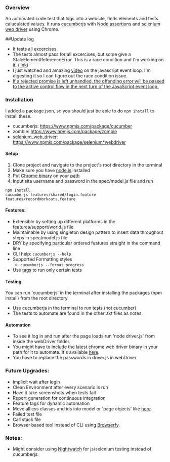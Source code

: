 ### Overview
An automated code test that logs into a website, finds elements and tests caluculated values. It runs [cucumberjs](https://github.com/cucumber/cucumber-js) with [Node assertions](https://nodejs.org/api/assert.html) and [selenium web driver](http://appfigures.github.io/webdriver-js-api-reference/symbols/webdriver.WebDriver.html) using Chrome. 

##Update log
* It tests all excercises.
* The tests almost pass for all excercises, but some give a StaleElementReferenceError. This is a race condition and I'm working on it. ([link](https://bocoup.com/weblog/a-day-at-the-races))
* I just watched and amazing [video](https://vimeo.com/96425312?ref=tw-share) on the javascript event loop. I'm digesting it so I can figure out the race condition issue.
* [If a rejected promise is left unhandled, the offending error will be passed to the active control flow in the next turn of the JavaScript event loop.](https://code.google.com/p/selenium/wiki/WebDriverJs#Value_Propagation_and_Chaining)

### Installation
I added a package.json, so you should just be able to do `npm install` to install these. 
* cucumberjs: https://www.npmjs.com/package/cucumber
* zombie: https://www.npmjs.com/package/zombie
* selenium_web_driver: https://www.npmjs.com/package/selenium*webdriver

#### Setup
1. Clone project and navigate to the project's root directory in the terminal
2. Make sure you have [node.js](https://nodejs.org/en/) installed 
3. Put [Chrome binary](http://chromedriver.storage.googleapis.com/index.html) on your [path](https://sites.google.com/a/chromium.org/chromedriver/getting-started)
4. Input site username and password in the spec/model.js file and run
```
npm install 
cucumberjs features/shared/login.feature features/recordWorkouts.feature 
```

#### Features:
* Extensible by setting up different platforms in the features/support/world.js file
* Maintainable by using singleton design pattern to insert data throughout steps in spec/model.js file
* DRY by specifying particular ordered features straight in the command line 
* CLI help: `cucumberjs --help`
* Supported Formatting styles
	* `cucumberjs --format progress`
* Use [tags](https://github.com/cucumber/cucumber/wiki/Tags) to run only certain tests

#### Testing
You can run 'cucumberjs' in the terminal after installing the packages (npm install) from the root directory
* Use cucumberjs in the terminal to run tests (not cucumber)
* The tests to automate are found in the other .txt files as notes. 

#### Automation
* To see it log in and run after the page loads run 'node driver.js' from inside the webDriver folder. 
* You might have to include the latest chrome web driver binary in your path for it to automate. It's available [here](http://chromedriver.storage.googleapis.com/index.html).
* You have to replace the passwords in driver.js in webDriver

### Future Upgrades:
* Implicit wait after login
* Clean Environment after every scenario is run
* Have it take screenshots when tests fail
* Report generation for continuous integration
* Feature tags for dynamic automation
* Move all css classes and ids into model or 'page objects' like [here](https://code.google.com/p/selenium/wiki/WebDriverJs#Value_Propagation_and_Chaining).
* Failed test file 
* Call stack file
* Browser based tool instead of CLI using [Browserfy](http://browserify.org/).

### Notes:
* Might consider using [Nightwatch](http://nightwatchjs.org/) for js/selenium testing instead of cucumberjs. 

